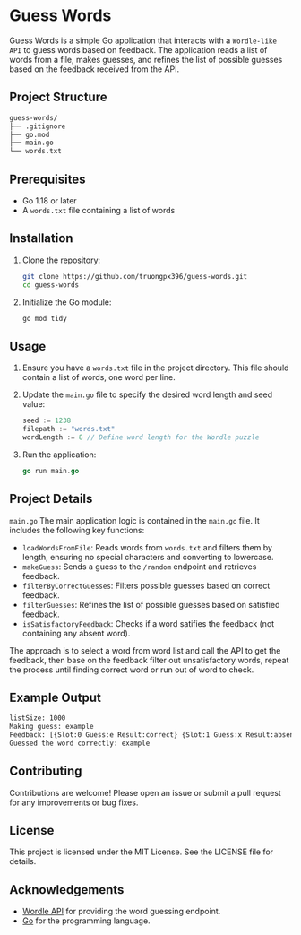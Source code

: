 # Guess Words

Guess Words is a simple Go application that interacts with a `Wordle-like API` to guess words based on feedback. The application reads a list of words from a file, makes guesses, and refines the list of possible guesses based on the feedback received from the API.

## Project Structure

```bash
guess-words/ 
├── .gitignore 
├── go.mod 
├── main.go 
└── words.txt
```

## Prerequisites

- Go 1.18 or later
- A `words.txt` file containing a list of words

## Installation

1. Clone the repository:

    ```sh
    git clone https://github.com/truongpx396/guess-words.git
    cd guess-words
    ```

2. Initialize the Go module:

    ```sh
    go mod tidy
    ```

## Usage
1. Ensure you have a `words.txt` file in the project directory. This file should contain a list of words, one word per line.

2. Update the `main.go` file to specify the desired word length and seed value:
    ```go
    seed := 1238
    filepath := "words.txt"
    wordLength := 8 // Define word length for the Wordle puzzle
    ```

3. Run the application:
    ```go
    go run main.go
    ```

## Project Details

`main.go`
The main application logic is contained in the `main.go` file. It includes the following key functions:

- `loadWordsFromFile`: Reads words from `words.txt` and filters them by length, ensuring no special characters and converting to lowercase.
- `makeGuess`: Sends a guess to the `/random` endpoint and retrieves feedback.
- `filterByCorrectGuesses`: Filters possible guesses based on correct feedback.
- `filterGuesses`: Refines the list of possible guesses based on satisfied feedback.
- `isSatisfactoryFeedback`: Checks if a word satifies the feedback (not containing any absent word).

The approach is to select a word from word list and call the API to get the feedback, then base on the feedback filter out unsatisfactory words, repeat the process until finding correct word or run out of word to check.

## Example Output
```sh
listSize: 1000
Making guess: example
Feedback: [{Slot:0 Guess:e Result:correct} {Slot:1 Guess:x Result:absent} ...]
Guessed the word correctly: example
```

## Contributing
Contributions are welcome! Please open an issue or submit a pull request for any improvements or bug fixes.

## License
This project is licensed under the MIT License. See the LICENSE file for details.

## Acknowledgements
- [Wordle API](https://wordle.votee.dev:8000) for providing the word guessing endpoint.
- [Go](https://golang.org) for the programming language.


